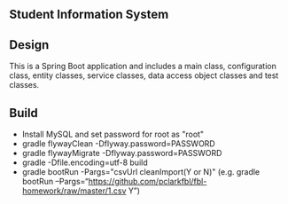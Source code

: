 ## Student Information System

## Design

This is a Spring Boot application and includes a main class, configuration class, entity classes, service classes, data access object classes and test classes.

## Build

- Install MySQL and set password for root as "root"
- gradle flywayClean -Dflyway.password=PASSWORD
- gradle flywayMigrate -Dflyway.password=PASSWORD
- gradle -Dfile.encoding=utf-8 build
- gradle bootRun -Pargs="csvUrl cleanImport(Y or N)" (e.g. gradle bootRun –Pargs=“https://github.com/pclarkfbl/fbl-homework/raw/master/1.csv Y”)
